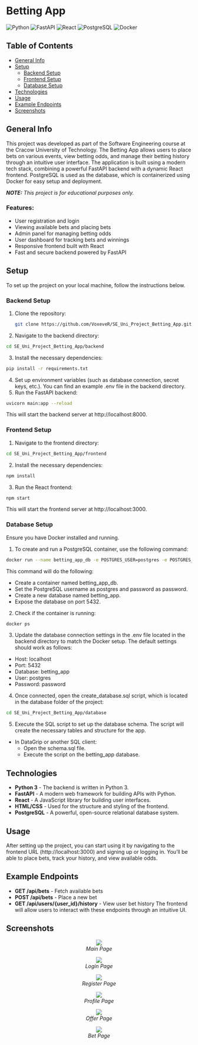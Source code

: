 # Betting App
![Python](https://img.shields.io/badge/Python-3.11-blue)
![FastAPI](https://img.shields.io/badge/FastAPI-0.95.0-blue)
![React](https://img.shields.io/badge/React-18.2.0-lightblue)
![PostgreSQL](https://img.shields.io/badge/PostgreSQL-15-brightgreen)
![Docker](https://img.shields.io/badge/Docker-Enabled-blue)

## Table of Contents
- [General Info](#general-info)
- [Setup](#setup)
  - [Backend Setup](#backend-setup)
  - [Frontend Setup](#frontend-setup)
  - [Database Setup](#database-setup)
- [Technologies](#technologies)
- [Usage](#usage)
- [Example Endpoints](#example-endpoints)
- [Screenshots](#screenshots)

## General Info

This project was developed as part of the Software Engineering course at the Cracow University of Technology. The Betting App allows users to place bets on various events, view betting odds, and manage their betting history through an intuitive user interface. The application is built using a modern tech stack, combining a powerful FastAPI backend with a dynamic React frontend. PostgreSQL is used as the database, which is containerized using Docker for easy setup and deployment.

**_NOTE:_** _This project is for educational purposes only._

### Features:
- User registration and login
- Viewing available bets and placing bets
- Admin panel for managing betting odds
- User dashboard for tracking bets and winnings
- Responsive frontend built with React
- Fast and secure backend powered by FastAPI

## Setup

To set up the project on your local machine, follow the instructions below.

### Backend Setup

1. Clone the repository:
   ```bash
   git clone https://github.com/VoxeveR/SE_Uni_Project_Betting_App.git
2. Navigate to the backend directory:
```bash
cd SE_Uni_Project_Betting_App/backend
```
3. Install the necessary dependencies:
```bash
pip install -r requirements.txt
```
4. Set up environment variables (such as database connection, secret keys, etc.). You can find an example .env file in the backend directory.
5. Run the FastAPI backend:
```bash
uvicorn main:app --reload
```
This will start the backend server at http://localhost:8000.

### Frontend Setup
1. Navigate to the frontend directory:

```bash
cd SE_Uni_Project_Betting_App/frontend
```
2. Install the necessary dependencies:
```bash
npm install
```
3. Run the React frontend:
```bash
npm start
```
This will start the frontend server at http://localhost:3000.

### Database Setup
Ensure you have Docker installed and running.

1. To create and run a PostgreSQL container, use the following command:
```bash
docker run --name betting_app_db -e POSTGRES_USER=postgres -e POSTGRES_PASSWORD=password -e POSTGRES_DB=betting_app -p 5432:5432 -d postgres
```
This command will do the following:
- Create a container named betting_app_db.
- Set the PostgreSQL username as postgres and password as password.
- Create a new database named betting_app.
- Expose the database on port 5432.
2. Check if the container is running:
```bash
docker ps
```
3. Update the database connection settings in the .env file located in the backend directory to match the Docker setup. The default settings should work as follows:
  - Host: localhost
  - Port: 5432
  - Database: betting_app
  - User: postgres
  - Password: password
4. Once connected, open the create_database.sql script, which is located in the database folder of the project:
```bash
cd SE_Uni_Project_Betting_App/database
```
5. Execute the SQL script to set up the database schema. The script will create the necessary tables and structure for the app.
- In DataGrip or another SQL client:
  - Open the schema.sql file.
  - Execute the script on the betting_app database.

## Technologies
- **Python 3** - The backend is written in Python 3.
- **FastAPI** - A modern web framework for building APIs with Python.
- **React** - A JavaScript library for building user interfaces.
- **HTML/CSS** - Used for the structure and styling of the frontend.
- **PostgreSQL** - A powerful, open-source relational database system.

## Usage
After setting up the project, you can start using it by navigating to the frontend URL (http://localhost:3000) and signing up or logging in. You’ll be able to place bets, track your history, and view available odds.

## Example Endpoints
- **GET /api/bets** - Fetch available bets
- **POST /api/bets** - Place a new bet
- **GET /api/users/{user_id}/history** - View user bet history
The frontend will allow users to interact with these endpoints through an intuitive UI.

## Screenshots

<p align="center">
  <img src="https://github.com/user-attachments/assets/83080103-d78d-4dc3-863c-f5d225820219" />
  <br />
  <em>Main Page</em>
</p>

<p align="center">
  <img src="https://github.com/user-attachments/assets/ae276060-cbda-410c-b031-86ab3c059c67" />
  <br />
  <em>Login Page</em>
</p>

<p align="center">
  <img src="https://github.com/user-attachments/assets/be51afb5-6c8b-483c-91df-79cfec8e3b94" />
  <br />
  <em>Register Page</em>
</p>

<p align="center">
  <img src="https://github.com/user-attachments/assets/5a6a47d5-ac4b-44a7-b2be-f51102acccd7" />
  <br />
  <em>Profile Page</em>
</p>

<p align="center">
  <img src="https://github.com/user-attachments/assets/366b0f2b-3c04-4479-b3c5-4988c13997e4" />
  <br />
  <em>Offer Page</em>
</p>

<p align="center">
  <img src="https://github.com/user-attachments/assets/50ad02f9-8f72-4496-b8d0-be8e92c44cbd" />
  <br />
  <em>Bet Page</em>
</p>
